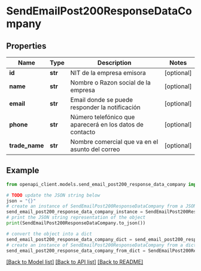 # SendEmailPost200ResponseDataCompany


## Properties

Name | Type | Description | Notes
------------ | ------------- | ------------- | -------------
**id** | **str** | NIT de la empresa emisora | [optional] 
**name** | **str** | Nombre o Razon social de la empresa | [optional] 
**email** | **str** | Email donde se puede responder la notificación | [optional] 
**phone** | **str** | Número telefónico que aparecerá en los datos de contacto | [optional] 
**trade_name** | **str** | Nombre comercial que va en el asunto del correo | [optional] 

## Example

```python
from openapi_client.models.send_email_post200_response_data_company import SendEmailPost200ResponseDataCompany

# TODO update the JSON string below
json = "{}"
# create an instance of SendEmailPost200ResponseDataCompany from a JSON string
send_email_post200_response_data_company_instance = SendEmailPost200ResponseDataCompany.from_json(json)
# print the JSON string representation of the object
print(SendEmailPost200ResponseDataCompany.to_json())

# convert the object into a dict
send_email_post200_response_data_company_dict = send_email_post200_response_data_company_instance.to_dict()
# create an instance of SendEmailPost200ResponseDataCompany from a dict
send_email_post200_response_data_company_from_dict = SendEmailPost200ResponseDataCompany.from_dict(send_email_post200_response_data_company_dict)
```
[[Back to Model list]](../README.md#documentation-for-models) [[Back to API list]](../README.md#documentation-for-api-endpoints) [[Back to README]](../README.md)


